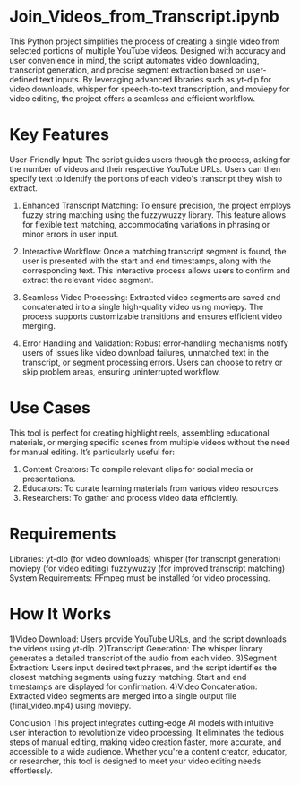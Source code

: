 # Join_Videos_from_Transcript.ipynb
This Python project simplifies the process of creating a single video from selected portions of multiple YouTube videos. Designed with accuracy and user convenience in mind, the script automates video downloading, transcript generation, and precise segment extraction based on user-defined text inputs. By leveraging advanced libraries such as yt-dlp for video downloads, whisper for speech-to-text transcription, and moviepy for video editing, the project offers a seamless and efficient workflow.


# Key Features
User-Friendly Input: The script guides users through the process, asking for the number of videos and their respective YouTube URLs. Users can then specify text to identify the portions of each video's transcript they wish to extract.

1) Enhanced Transcript Matching: To ensure precision, the project employs fuzzy string matching using the fuzzywuzzy library. This feature allows for flexible text matching, accommodating variations in phrasing or minor errors in user input.

2) Interactive Workflow: Once a matching transcript segment is found, the user is presented with the start and end timestamps, along with the corresponding text. This interactive process allows users to confirm and extract the relevant video segment.

3) Seamless Video Processing: Extracted video segments are saved and concatenated into a single high-quality video using moviepy. The process supports customizable transitions and ensures efficient video merging.

4) Error Handling and Validation: Robust error-handling mechanisms notify users of issues like video download failures, unmatched text in the transcript, or segment processing errors. Users can choose to retry or skip problem areas, ensuring uninterrupted workflow.


# Use Cases
This tool is perfect for creating highlight reels, assembling educational materials, or merging specific scenes from multiple videos without the need for manual editing. It’s particularly useful for:

1) Content Creators: To compile relevant clips for social media or presentations.
2) Educators: To curate learning materials from various video resources.
3) Researchers: To gather and process video data efficiently.


# Requirements
Libraries:
yt-dlp (for video downloads)
whisper (for transcript generation)
moviepy (for video editing)
fuzzywuzzy (for improved transcript matching)
System Requirements: FFmpeg must be installed for video processing.


# How It Works
1)Video Download: Users provide YouTube URLs, and the script downloads the videos using yt-dlp.
2)Transcript Generation: The whisper library generates a detailed transcript of the audio from each video.
3)Segment Extraction: Users input desired text phrases, and the script identifies the closest matching segments using fuzzy matching. Start and end timestamps are displayed for confirmation.
4)Video Concatenation: Extracted video segments are merged into a single output file (final_video.mp4) using moviepy.


Conclusion
This project integrates cutting-edge AI models with intuitive user interaction to revolutionize video processing. It eliminates the tedious steps of manual editing, making video creation faster, more accurate, and accessible to a wide audience. Whether you're a content creator, educator, or researcher, this tool is designed to meet your video editing needs effortlessly.













